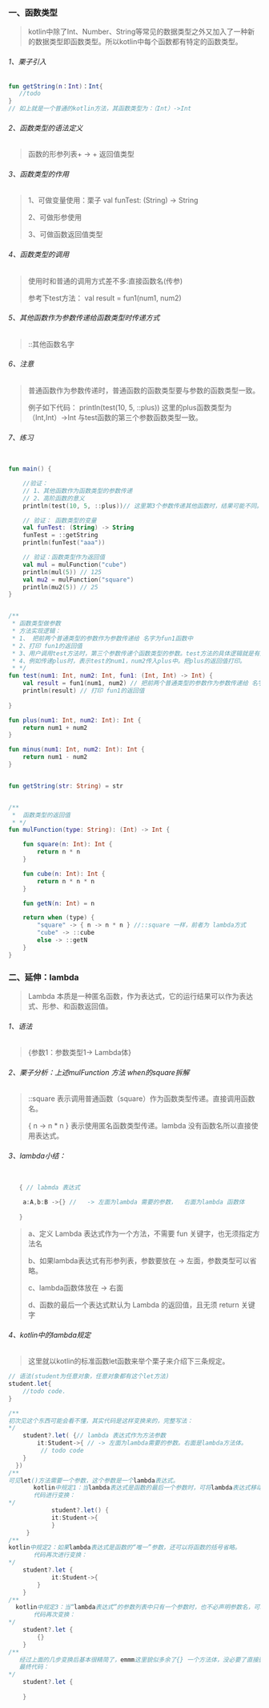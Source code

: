 ### 一、函数类型

> kotlin中除了Int、Number、String等常见的数据类型之外又加入了一种新的数据类型即函数类型。所以kotlin中每个函数都有特定的函数类型。

###### 1、栗子引入

```kotlin
fun getString(n：Int)：Int{
   //todo
}
// 如上就是一个普通的kotlin方法，其函数类型为：（Int）->Int
```

###### 2、函数类型的语法定义

>  函数的形参列表+ -> + 返回值类型

###### 3、函数类型的作用

> 1、可做变量使用：栗子 val funTest: (String) -> String
>
> 2、可做形参使用
>
> 3、可做函数返回值类型

###### 4、函数类型的调用



> 使用时和普通的调用方式差不多:直接函数名(传参)
>
> 参考下test方法： val result = fun1(num1, num2)

###### 5、其他函数作为参数传递给函数类型时传递方式  

> ::其他函数名字

###### 6、注意

>普通函数作为参数传递时，普通函数的函数类型要与参数的函数类型一致。 
>
>例子如下代码： println(test(10, 5, ::plus)) 这里的plus函数类型为（Int,Int）->Int 与test函数的第三个参数函数类型一致。

###### 7、练习

```kotlin

fun main() {

    //验证：
    // 1、其他函数作为函数类型的参数传递
    // 2、高阶函数的意义
    println(test(10, 5, ::plus))// 这里第3个参数传递其他函数时，结果可能不同。

    // 验证： 函数类型的变量
    val funTest: (String) -> String
    funTest = ::getString
    println(funTest("aaa"))

    // 验证：函数类型作为返回值
    val mul = mulFunction("cube")
    println(mul(5)) // 125
    val mu2 = mulFunction("square")
    println(mu2(5)) // 25
}


/**
 * 函数类型做参数
 * 方法实现逻辑：
 * 1、 把前两个普通类型的参数作为参数传递给 名字为fun1函数中
 * 2、打印 fun1的返回值
 * 3、用户调用test方法时，第三个参数传递个函数类型的参数。test方法的具体逻辑就是有第三个参数的内部逻辑决定。
 * 4、例如传递plus时，表示test的num1，num2传入plus中。把plus的返回值打印。
 * */
fun test(num1: Int, num2: Int, fun1: (Int, Int) -> Int) {
    val result = fun1(num1, num2) // 把前两个普通类型的参数作为参数传递给 名字为fun1函数中
    println(result) // 打印 fun1的返回值
    
}

fun plus(num1: Int, num2: Int): Int {
    return num1 + num2
}

fun minus(num1: Int, num2: Int): Int {
    return num1 - num2
}


fun getString(str: String) = str


/**
 *  函数类型的返回值
 * */
fun mulFunction(type: String): (Int) -> Int {

    fun square(n: Int): Int {
        return n * n
    }

    fun cube(n: Int): Int {
        return n * n * n
    }

    fun getN(n: Int) = n

    return when (type) {
        "square" -> { n -> n * n } //::square 一样，前者为 lambda方式
        "cube" -> ::cube
        else -> ::getN
    }
}

```



### 二、延伸：lambda

> Lambda 本质是一种匿名函数，作为表达式，它的运行结果可以作为表达式、形参、和函数返回值。

###### 1、语法

> {参数1：参数类型1-> Lambda体}

###### 2、栗子分析：上述mulFunction 方法 when的square拆解

> ::square 表示调用普通函数（square）作为函数类型传递。直接调用函数名。
>
> { n -> n * n } 表示使用匿名函数类型传递。lambda 没有函数名所以直接使用表达式。

###### 3、lambda小结：

```java

   { // labmda 表达式
   
    a:A,b:B ->{} //   -> 左面为lambda 需要的参数，  右面为lambda 函数体
   
   }

```

> a、定义 Lambda 表达式作为一个方法，不需要 fun 关键字，也无须指定方法名
>
> b、如果lambda表达式有形参列表，参数要放在 -> 左面，参数类型可以省略。
>
> c、lambda函数体放在 -> 右面
>
> d、函数的最后一个表达式默认为 Lambda 的返回值，且无须 return 关键字

###### 4、kotlin中的lambda规定

>这里就以kotlin的标准函数let函数来举个栗子来介绍下三条规定。

```java
// 语法(student为任意对象，任意对象都有这个let方法)
student.let{
    //todo code.
}

/**
初次见这个东西可能会看不懂，其实代码是这样变换来的，完整写法：
*/
    student?.let( {// lambda 表达式作为方法参数
        it:Student->{ // -> 左面为lambda需要的参数。右面是lambda方法体。  
         // todo code
    }
  })
/**
可见let()方法需要一个参数，这个参数是一个lambda表达式。
       kotlin中规定1：当lambda表达式是函数的最后一个参数时，可将lambda表达式移动到括号外面。
       代码进行变换：
*/
            student?.let() {
            it:Student->{ 
            }
     }
/**
kotlin中规定2：如果lambda表达式是函数的“唯一”参数，还可以将函数的括号省略。
       代码再次进行变换：
*/
    student?.let {
            it:Student->{
        }
    }
/**
  kotlin中规定3：当“lambda表达式”的参数列表中只有一个参数时，也不必声明参数名，可以使用it关键字代替。
       代码再次变换：
*/
    student?.let {
        {}
    }
/**
   经过上面的几步变换后基本很精简了，emmm这里貌似多余了{} 一个方法体，没必要了直接删除吧。
   最终代码：
*/
    student?.let {
        
    }

```

